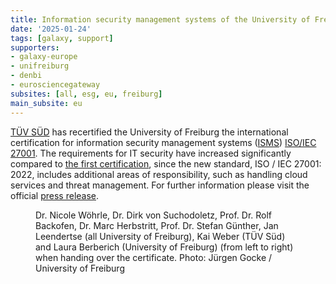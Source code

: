 ```yaml
---
title: Information security management systems of the University of Freiburg recertified by TÜV SÜD
date: '2025-01-24'
tags: [galaxy, support]
supporters:
- galaxy-europe
- unifreiburg
- denbi
- eurosciencegateway
subsites: [all, esg, eu, freiburg]
main_subsite: eu
---
```


[TÜV SÜD](https://www.tuvsud.com) has recertified the University of Freiburg the international certification for information security management systems ([ISMS](https://en.wikipedia.org/wiki/Information_security_management)) [ISO/IEC 27001](https://en.wikipedia.org/wiki/ISO/IEC_27001). The requirements for IT security have increased significantly compared to [the first certification](https://www.pr.uni-freiburg.de/pm/2022/it-sicherheitsmanagement-der-universitaet-freiburg-durch-tuev-sued-zertifiziert), since the new standard, ISO / IEC 27001: 2022, includes additional areas of responsibility, such as handling cloud services and threat management. For further information please visit the official [press release](https://uni-freiburg.de/informationssicherheitsmanagement-der-universitaet-freiburg-durch-tuev-sued-rezertifiziert/).

<figure class="figure">
  <g-image src="./certification_group.jpg" class="figure-img img-fluid rounded" />
  <figcaption class="figure-caption">Dr. Nicole Wöhrle, Dr. Dirk von Suchodoletz, Prof. Dr. Rolf Backofen, Dr. Marc Herbstritt, Prof. Dr. Stefan Günther, Jan Leendertse (all University of Freiburg), Kai Weber (TÜV Süd) and Laura Berberich (University of Freiburg) (from left to right) when handing over the certificate. Photo: Jürgen Gocke / University of Freiburg</figcaption>
</figure>
